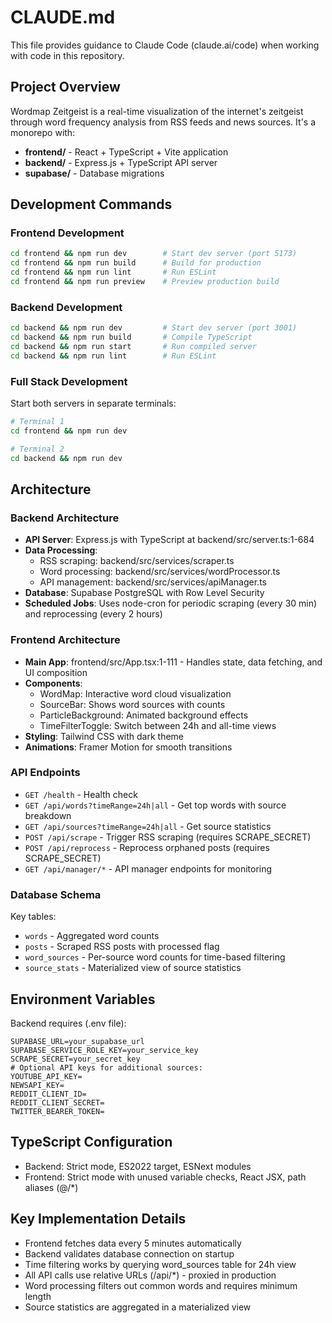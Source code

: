 # CLAUDE.md

This file provides guidance to Claude Code (claude.ai/code) when working with code in this repository.

## Project Overview

Wordmap Zeitgeist is a real-time visualization of the internet's zeitgeist through word frequency analysis from RSS feeds and news sources. It's a monorepo with:

- **frontend/** - React + TypeScript + Vite application
- **backend/** - Express.js + TypeScript API server  
- **supabase/** - Database migrations

## Development Commands

### Frontend Development
```bash
cd frontend && npm run dev        # Start dev server (port 5173)
cd frontend && npm run build      # Build for production
cd frontend && npm run lint       # Run ESLint
cd frontend && npm run preview    # Preview production build
```

### Backend Development
```bash
cd backend && npm run dev         # Start dev server (port 3001)
cd backend && npm run build       # Compile TypeScript
cd backend && npm run start       # Run compiled server
cd backend && npm run lint        # Run ESLint
```

### Full Stack Development
Start both servers in separate terminals:
```bash
# Terminal 1
cd frontend && npm run dev

# Terminal 2  
cd backend && npm run dev
```

## Architecture

### Backend Architecture
- **API Server**: Express.js with TypeScript at backend/src/server.ts:1-684
- **Data Processing**: 
  - RSS scraping: backend/src/services/scraper.ts
  - Word processing: backend/src/services/wordProcessor.ts
  - API management: backend/src/services/apiManager.ts
- **Database**: Supabase PostgreSQL with Row Level Security
- **Scheduled Jobs**: Uses node-cron for periodic scraping (every 30 min) and reprocessing (every 2 hours)

### Frontend Architecture
- **Main App**: frontend/src/App.tsx:1-111 - Handles state, data fetching, and UI composition
- **Components**:
  - WordMap: Interactive word cloud visualization
  - SourceBar: Shows word sources with counts
  - ParticleBackground: Animated background effects
  - TimeFilterToggle: Switch between 24h and all-time views
- **Styling**: Tailwind CSS with dark theme
- **Animations**: Framer Motion for smooth transitions

### API Endpoints
- `GET /health` - Health check
- `GET /api/words?timeRange=24h|all` - Get top words with source breakdown
- `GET /api/sources?timeRange=24h|all` - Get source statistics
- `POST /api/scrape` - Trigger RSS scraping (requires SCRAPE_SECRET)
- `POST /api/reprocess` - Reprocess orphaned posts (requires SCRAPE_SECRET)
- `GET /api/manager/*` - API manager endpoints for monitoring

### Database Schema
Key tables:
- `words` - Aggregated word counts
- `posts` - Scraped RSS posts with processed flag
- `word_sources` - Per-source word counts for time-based filtering
- `source_stats` - Materialized view of source statistics

## Environment Variables

Backend requires (.env file):
```env
SUPABASE_URL=your_supabase_url
SUPABASE_SERVICE_ROLE_KEY=your_service_key
SCRAPE_SECRET=your_secret_key
# Optional API keys for additional sources:
YOUTUBE_API_KEY=
NEWSAPI_KEY=
REDDIT_CLIENT_ID=
REDDIT_CLIENT_SECRET=
TWITTER_BEARER_TOKEN=
```

## TypeScript Configuration
- Backend: Strict mode, ES2022 target, ESNext modules
- Frontend: Strict mode with unused variable checks, React JSX, path aliases (@/*)

## Key Implementation Details
- Frontend fetches data every 5 minutes automatically
- Backend validates database connection on startup
- Time filtering works by querying word_sources table for 24h view
- All API calls use relative URLs (/api/*) - proxied in production
- Word processing filters out common words and requires minimum length
- Source statistics are aggregated in a materialized view